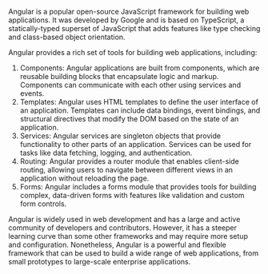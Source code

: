 Angular is a popular open-source JavaScript framework for building web applications. It was developed by Google and is based on TypeScript, a statically-typed superset of JavaScript that adds features like type checking and class-based object orientation.

Angular provides a rich set of tools for building web applications, including:

1. Components: Angular applications are built from components, which are reusable building blocks that encapsulate logic and markup. Components can communicate with each other using services and events.
2. Templates: Angular uses HTML templates to define the user interface of an application. Templates can include data bindings, event bindings, and structural directives that modify the DOM based on the state of an application.
3. Services: Angular services are singleton objects that provide functionality to other parts of an application. Services can be used for tasks like data fetching, logging, and authentication.
4. Routing: Angular provides a router module that enables client-side routing, allowing users to navigate between different views in an application without reloading the page. 
5. Forms: Angular includes a forms module that provides tools for building complex, data-driven forms with features like validation and custom form controls.

Angular is widely used in web development and has a large and active community of developers and contributors. However, it has a steeper learning curve than some other frameworks and may require more setup and configuration. Nonetheless, Angular is a powerful and flexible framework that can be used to build a wide range of web applications, from small prototypes to large-scale enterprise applications.